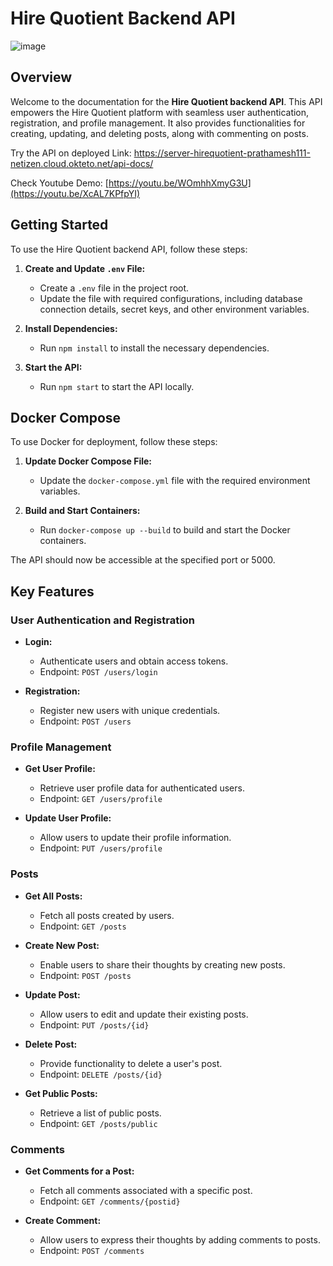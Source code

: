# Hire Quotient Backend API
![image](https://github.com/Prathamesh111-netizen/HireQuotient-backend/assets/79742694/8515db4a-0e79-4d0e-87a1-78c57bae4b45)

## Overview

Welcome to the documentation for the **Hire Quotient backend API**. This API empowers the Hire Quotient platform with seamless user authentication, registration, and profile management. It also provides functionalities for creating, updating, and deleting posts, along with commenting on posts.

Try the API on deployed Link: https://server-hirequotient-prathamesh111-netizen.cloud.okteto.net/api-docs/ 

Check Youtube Demo: [https://youtu.be/WOmhhXmyG3U](https://youtu.be/XcAL7KPfpYI)

## Getting Started

To use the Hire Quotient backend API, follow these steps:

1. **Create and Update `.env` File:**
   - Create a `.env` file in the project root.
   - Update the file with required configurations, including database connection details, secret keys, and other environment variables.

2. **Install Dependencies:**
   - Run `npm install` to install the necessary dependencies.

3. **Start the API:**
   - Run `npm start` to start the API locally.

## Docker Compose

To use Docker for deployment, follow these steps:

1. **Update Docker Compose File:**
   - Update the `docker-compose.yml` file with the required environment variables.

2. **Build and Start Containers:**
   - Run `docker-compose up --build` to build and start the Docker containers.

The API should now be accessible at the specified port or 5000.

## Key Features

### User Authentication and Registration

- **Login:**
  - Authenticate users and obtain access tokens.
  - Endpoint: `POST /users/login`

- **Registration:**
  - Register new users with unique credentials.
  - Endpoint: `POST /users`

### Profile Management

- **Get User Profile:**
  - Retrieve user profile data for authenticated users.
  - Endpoint: `GET /users/profile`

- **Update User Profile:**
  - Allow users to update their profile information.
  - Endpoint: `PUT /users/profile`

### Posts

- **Get All Posts:**
  - Fetch all posts created by users.
  - Endpoint: `GET /posts`

- **Create New Post:**
  - Enable users to share their thoughts by creating new posts.
  - Endpoint: `POST /posts`

- **Update Post:**
  - Allow users to edit and update their existing posts.
  - Endpoint: `PUT /posts/{id}`

- **Delete Post:**
  - Provide functionality to delete a user's post.
  - Endpoint: `DELETE /posts/{id}`

- **Get Public Posts:**
  - Retrieve a list of public posts.
  - Endpoint: `GET /posts/public`

### Comments

- **Get Comments for a Post:**
  - Fetch all comments associated with a specific post.
  - Endpoint: `GET /comments/{postid}`

- **Create Comment:**
  - Allow users to express their thoughts by adding comments to posts.
  - Endpoint: `POST /comments`


